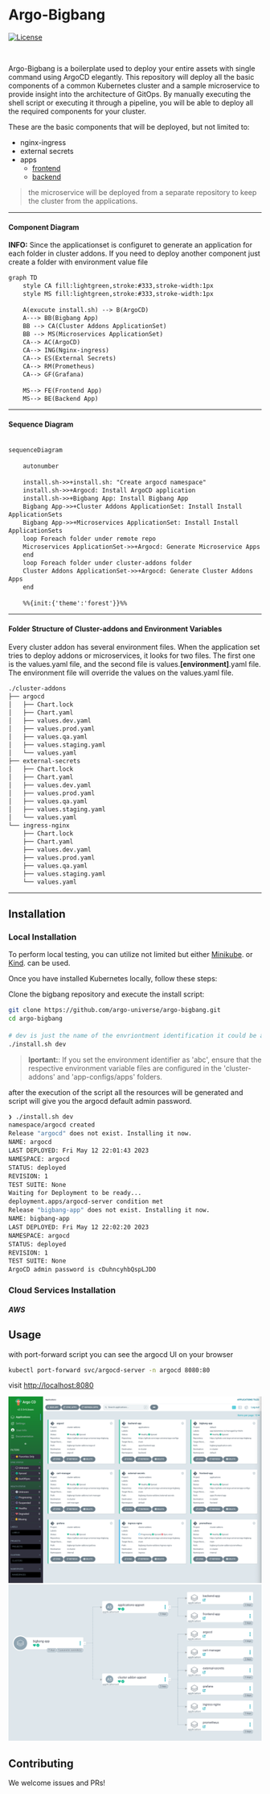 # Argo-Bigbang

[![License](https://img.shields.io/badge/License-Apache%202.0-blue.svg)](https://github.com/argo-universe/argo-bigbang/blob/master/LICENSE)

<img src="https://cncf-branding.netlify.app/img/projects/argo/horizontal/color/argo-horizontal-color.png" height="100" alt="" />

Argo-Bigbang is a boilerplate used to deploy your entire assets with single command using ArgoCD elegantly. This repository will deploy all the basic components of a common Kubernetes cluster and a sample microservice to provide insight into the architecture of GitOps. By manually executing the shell script or executing it through a pipeline, you will be able to deploy all the required components for your cluster.

These are the basic components that will be deployed, but not limited to:

- nginx-ingress
- external secrets
- apps
    - [frontend](https://github.com/argo-universe/frontend-app)
    - [backend](https://github.com/argo-universe/backend-app) 

> the microservice will be deployed from a separate repository to keep the cluster from the applications.


-----

#### Component Diagram

 **INFO:** Since the applicationset is configuret to generate an application for each folder in cluster addons. If you need to deploy another component just create a folder with environment value file



```mermaid
graph TD
    style CA fill:lightgreen,stroke:#333,stroke-width:1px
    style MS fill:lightgreen,stroke:#333,stroke-width:1px

    A(exucute install.sh) --> B(ArgoCD)
    A---> BB(Bigbang App)
    BB --> CA(Cluster Addons ApplicationSet)
    BB --> MS(Microservices ApplicationSet)
    CA--> AC(ArgoCD)
    CA--> ING(Nginx-ingress)
    CA--> ES(External Secrets)
    CA--> RM(Prometheus)
    CA--> GF(Grafana)
    
    MS--> FE(Frontend App)
    MS--> BE(Backend App)
```

---

#### Sequence Diagram

```mermaid

sequenceDiagram

    autonumber

    install.sh->>+install.sh: "Create argocd namespace"
    install.sh->>+Argocd: Install ArgoCD application
    install.sh->>+Bigbang App: Install Bigbang App
    Bigbang App->>+Cluster Addons ApplicationSet: Install Install ApplicationSets
    Bigbang App->>+Microservices ApplicationSet: Install Install ApplicationSets
    loop Foreach folder under remote repo
    Microservices ApplicationSet->>+Argocd: Generate Microservice Apps
    end
    loop Foreach folder under cluster-addons folder
    Cluster Addons ApplicationSet->>+Argocd: Generate Cluster Addons Apps
    end

    %%{init:{'theme':'forest'}}%%
```

---


#### Folder Structure of Cluster-addons and Environment Variables

Every cluster addon has several environment files. When the application set tries to deploy addons or microservices, it looks for two files. The first one is the values.yaml file, and the second file is values.**[environment]**.yaml file. The environment file will override the values on the values.yaml file.

```
./cluster-addons
├── argocd
│   ├── Chart.lock
│   ├── Chart.yaml
│   ├── values.dev.yaml
│   ├── values.prod.yaml
│   ├── values.qa.yaml
│   ├── values.staging.yaml
│   └── values.yaml
├── external-secrets
│   ├── Chart.lock
│   ├── Chart.yaml
│   ├── values.dev.yaml
│   ├── values.prod.yaml
│   ├── values.qa.yaml
│   ├── values.staging.yaml
│   └── values.yaml
└── ingress-nginx
    ├── Chart.lock
    ├── Chart.yaml
    ├── values.dev.yaml
    ├── values.prod.yaml
    ├── values.qa.yaml
    ├── values.staging.yaml
    └── values.yaml
```

---
## Installation
### Local Installation

To perform local testing, you can utilize not limited but either  [Minikube](https://minikube.sigs.k8s.io/docs/start/). or [Kind](https://kind.sigs.k8s.io/docs/user/quick-start/#installation). can be used.

Once you have installed Kubernetes locally, follow these steps:

Clone the bigbang repository and execute the install script:

```bash
git clone https://github.com/argo-universe/argo-bigbang.git
cd argo-bigbang

# dev is just the name of the envriontment identification it could be anything etc. Mydev, staging or prod
./install.sh dev 
```

> **Iportant:**: If you set the environment identifier as 'abc', ensure that the respective environment variable files are configured in the 'cluster-addons' and 'app-configs/apps' folders.

after the execution of the script all the resources will be generated and script will give you the argocd default admin password.

```bash
❯ ./install.sh dev
namespace/argocd created
Release "argocd" does not exist. Installing it now.
NAME: argocd
LAST DEPLOYED: Fri May 12 22:01:43 2023
NAMESPACE: argocd
STATUS: deployed
REVISION: 1
TEST SUITE: None
Waiting for Deployment to be ready...
deployment.apps/argocd-server condition met
Release "bigbang-app" does not exist. Installing it now.
NAME: bigbang-app
LAST DEPLOYED: Fri May 12 22:02:20 2023
NAMESPACE: argocd
STATUS: deployed
REVISION: 1
TEST SUITE: None
ArgoCD admin password is cDuhncyhbQspLJDO
```


### Cloud Services Installation

##### AWS


## Usage
with port-forward script you can see the argocd UI on your browser

```bash 
kubectl port-forward svc/argocd-server -n argocd 8080:80
```
visit [http://localhost:8080](http://localhost:8080)

<img src="./assets/apps.png"  alt="" />
<img src="./assets/bigbang.png"  alt="" />

 
## Contributing

We welcome issues and PRs!
